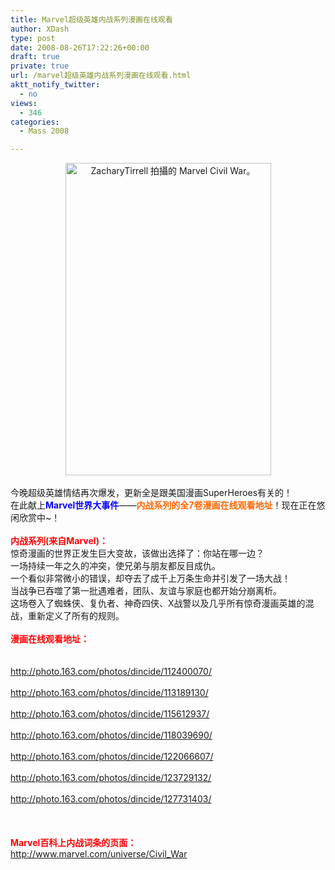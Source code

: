 ```yaml
---
title: Marvel超级英雄内战系列漫画在线观看
author: XDash
type: post
date: 2008-08-26T17:22:26+00:00
draft: true
private: true
url: /marvel超级英雄内战系列漫画在线观看.html
aktt_notify_twitter:
  - no
views:
  - 346
categories:
  - Mass 2008

---
```

<div style="text-align: center">
  <img loading="lazy" decoding="async" class="reflect" title="" height="500" alt="ZacharyTirrell 拍攝的 Marvel Civil War。" width="329" onload="show_notes_initially();" src="http://farm1.static.flickr.com/54/142448484_d8b08e8f76.jpg?v=0" />
</div>

<div>
  &nbsp;
</div>

<div>
  今晚超级英雄情结再次爆发，更新全是跟美国漫画SuperHeroes有关的！<br /> 在此献上<span style="color: #0000ff"><strong>Marvel世界大事件</strong></span>&mdash;&mdash;<span style="color: #ff6600"><strong>内战系列的全7卷漫画在线观看地址</strong></span>！现在正在悠闲欣赏中~！
</div>

<div>
  &nbsp;
</div>

<div>
  <span style="color: #ff0000"><strong>内战系列(来自Marvel)：</strong></span><br /> 惊奇漫画的世界正发生巨大变故，该做出选择了：你站在哪一边？<br /> 一场持续一年之久的冲突，使兄弟与朋友都反目成仇。<br /> 一个看似非常微小的错误，却夺去了成千上万条生命并引发了一场大战！<br /> 当战争已吞噬了第一批遇难者，团队、友谊与家庭也都开始分崩离析。<br /> 这场卷入了蜘蛛侠、复仇者、神奇四侠、X战警以及几乎所有惊奇漫画英雄的混战，重新定义了所有的规则。<br /> &nbsp;
</div>

<div>
  <span style="color: #ff0000"><strong>漫画在线观看地址：</strong></span><br /> &nbsp;
</div>

<div>
  &nbsp;
</div>

<div>
  <a target="_blank" href="http://photo.163.com/photos/dincide/112400070/">http://photo.163.com/photos/dincide/112400070/</a>
</div>

<div>
  &nbsp;
</div>

<div>
  <a target="_blank" href="http://photo.163.com/photos/dincide/113189130/">http://photo.163.com/photos/dincide/113189130/</a>
</div>

<div>
  &nbsp;
</div>

<div>
  <a target="_blank" href="http://photo.163.com/photos/dincide/115612937/">http://photo.163.com/photos/dincide/115612937/</a>
</div>

<div>
  &nbsp;
</div>

<div>
  <a target="_blank" href="http://photo.163.com/photos/dincide/118039690/">http://photo.163.com/photos/dincide/118039690/</a>
</div>

<div>
  &nbsp;
</div>

<div>
  <a target="_blank" href="http://photo.163.com/photos/dincide/122066607/">http://photo.163.com/photos/dincide/122066607/</a>
</div>

<div>
  &nbsp;
</div>

<div>
  <a target="_blank" href="http://photo.163.com/photos/dincide/123729132/">http://photo.163.com/photos/dincide/123729132/</a>
</div>

<div>
  &nbsp;
</div>

<div>
  <a target="_blank" href="http://photo.163.com/photos/dincide/127731403/">http://photo.163.com/photos/dincide/127731403/</a><br /> &nbsp;
</div>

<div>
  &nbsp;
</div>

<div>
  &nbsp;
</div>

<div>
  <span style="color: #ff0000"><strong>Marvel百科上内战词条的页面：</strong></span><br /> <a href="http://www.marvel.com/universe/Civil_War">http://www.marvel.com/universe/Civil_War</a>
</div>

&nbsp;

<div class="postertext">
  <table cellspacing="0" cellpadding="0" width="100%" border="0">
  </table>
</div>